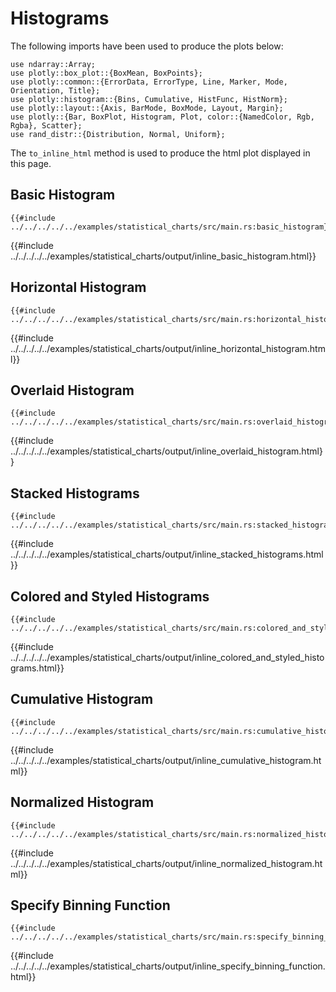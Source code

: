 # Histograms

The following imports have been used to produce the plots below:

```rust,no_run
use ndarray::Array;
use plotly::box_plot::{BoxMean, BoxPoints};
use plotly::common::{ErrorData, ErrorType, Line, Marker, Mode, Orientation, Title};
use plotly::histogram::{Bins, Cumulative, HistFunc, HistNorm};
use plotly::layout::{Axis, BarMode, BoxMode, Layout, Margin};
use plotly::{Bar, BoxPlot, Histogram, Plot, color::{NamedColor, Rgb, Rgba}, Scatter};
use rand_distr::{Distribution, Normal, Uniform};

```

The `to_inline_html` method is used to produce the html plot displayed in this page.


## Basic Histogram
```rust,no_run
{{#include ../../../../../examples/statistical_charts/src/main.rs:basic_histogram}}
```

{{#include ../../../../../examples/statistical_charts/output/inline_basic_histogram.html}}


## Horizontal Histogram
```rust,no_run
{{#include ../../../../../examples/statistical_charts/src/main.rs:horizontal_histogram}}
```

{{#include ../../../../../examples/statistical_charts/output/inline_horizontal_histogram.html}}

## Overlaid Histogram
```rust,no_run
{{#include ../../../../../examples/statistical_charts/src/main.rs:overlaid_histogram}}
```

{{#include ../../../../../examples/statistical_charts/output/inline_overlaid_histogram.html}}


## Stacked Histograms
```rust,no_run
{{#include ../../../../../examples/statistical_charts/src/main.rs:stacked_histograms}}
```

{{#include ../../../../../examples/statistical_charts/output/inline_stacked_histograms.html}}


## Colored and Styled Histograms
```rust,no_run
{{#include ../../../../../examples/statistical_charts/src/main.rs:colored_and_styled_histograms}}
```

{{#include ../../../../../examples/statistical_charts/output/inline_colored_and_styled_histograms.html}}


## Cumulative Histogram
```rust,no_run
{{#include ../../../../../examples/statistical_charts/src/main.rs:cumulative_histogram}}
```

{{#include ../../../../../examples/statistical_charts/output/inline_cumulative_histogram.html}}


## Normalized Histogram
```rust,no_run
{{#include ../../../../../examples/statistical_charts/src/main.rs:normalized_histogram}}
```

{{#include ../../../../../examples/statistical_charts/output/inline_normalized_histogram.html}}


## Specify Binning Function
```rust,no_run
{{#include ../../../../../examples/statistical_charts/src/main.rs:specify_binning_function}}
```

{{#include ../../../../../examples/statistical_charts/output/inline_specify_binning_function.html}}
